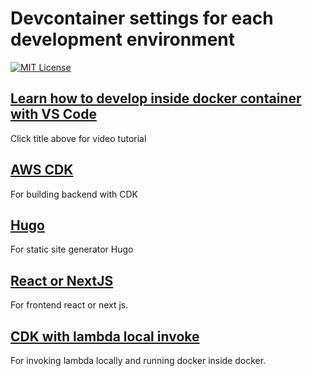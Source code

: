 # Devcontainer settings for each development environment

[![MIT License](https://badgen.now.sh/badge/License/MIT/blue)](https://github.com/apoorvmote/devcontainer/blob/master/License.md)

## [Learn how to develop inside docker container with VS Code](https://apoorv.blog/posts/developing-in-container-with-vs-code.html) 

Click title above for video tutorial

## [AWS CDK](https://github.com/apoorvmote/devcontainer/tree/main/cdk)

For building backend with CDK

## [Hugo](https://github.com/apoorvmote/devcontainer/tree/main/hugo)

For static site generator Hugo

## [React or NextJS](https://github.com/apoorvmote/devcontainer/tree/main/react-next)

For frontend react or next js.

## [CDK with lambda local invoke](https://github.com/apoorvmote/devcontainer/tree/main/cdk-lambda-local)

For invoking lambda locally and running docker inside docker.